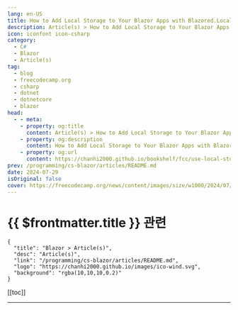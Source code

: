```yaml
---
lang: en-US
title: How to Add Local Storage to Your Blazor Apps with Blazored.LocalStorage
description: Article(s) > How to Add Local Storage to Your Blazor Apps with Blazored.LocalStorage
icon: iconfont icon-csharp
category: 
  - C#
  - Blazor
  - Article(s)
tag: 
  - blog
  - freecodecamp.org
  - csharp
  - dotnet
  - dotnetcore
  - blazor
head:
  - - meta:
    - property: og:title
      content: Article(s) > How to Add Local Storage to Your Blazor Apps with Blazored.LocalStorage
    - property: og:description
      content: How to Add Local Storage to Your Blazor Apps with Blazored.LocalStorage
    - property: og:url
      content: https://chanhi2000.github.io/bookshelf/fcc/use-local-storage-in-blazor-apps.html
prev: /programming/cs-blazor/articles/README.md
date: 2024-07-29
isOriginal: false
cover: https://freecodecamp.org/news/content/images/size/w1000/2024/07/pexels-pixabay-236698.jpg
---
```


# {{ $frontmatter.title }} 관련

```component VPCard
{
  "title": "Blazor > Article(s)",
  "desc": "Article(s)",
  "link": "/programming/cs-blazor/articles/README.md",
  "logo": "https://chanhi2000.github.io/images/ico-wind.svg",
  "background": "rgba(10,10,10,0.2)"
}
```


[[toc]]

---

<SiteInfo
  name="How to Add Local Storage to Your Blazor Apps with Blazored.LocalStorage"
  desc="One critical feature of modern web applications is their ability to store and retrieve data on the client side. This is where local storage comes into play. In this article, we'll explore how to leverage the power of the Blazored LocalStorage NuGet package to seamlessly integrate..."
  url="https://freecodecamp.org/news/use-local-storage-in-blazor-apps/"
  logo="https://cdn.freecodecamp.org/universal/favicons/favicon.ico"
  preview="https://freecodecamp.org/news/content/images/size/w1000/2024/07/pexels-pixabay-236698.jpg"/>

<!-- TODO: 작성 -->

